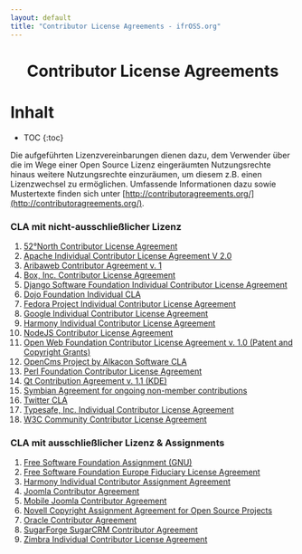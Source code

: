 ```yaml
---
layout: default
title: "Contributor License Agreements - ifrOSS.org"
---
```


<h1 style="text-align: center;">Contributor License Agreements</h1>
<h1>Inhalt</h1>

* TOC
{:toc}

Die aufgeführten Lizenzvereinbarungen dienen dazu, dem Verwender über die im Wege einer Open Source Lizenz eingeräumten Nutzungsrechte hinaus weitere Nutzungsrechte einzuräumen, um diesem z.B. einen Lizenzwechsel zu ermöglichen. Umfassende Informationen dazu sowie Mustertexte finden sich unter [http://contributoragreements.org/](http://contributoragreements.org/).

### CLA mit nicht-ausschließlicher Lizenz

1. [52°North Contributor License Agreement](https://52north.org/software/licensing/#cla)
2. [Apache Individual Contributor License Agreement V 2.0](http://apache.org/licenses/icla.pdf)
3. [Aribaweb Contributor Agreement v. 1](https://web.archive.org/web/20170228172501/http://aribaweb.org/AribaWeb_Contributor_Agreement.pdf)
4. [Box, Inc. Contributor License Agreement](http://opensource.box.com/cla/)
5. [Django Software Foundation Individual Contributor License Agreement](https://www.djangoproject.com/m/foundation/icla.pdf)
6. [Dojo Foundation Individual CLA](https://web.archive.org/web/20150327134511/http://dojofoundation.org/about/claForm)
7. [Fedora Project Individual Contributor License Agreement](https://fedoraproject.org/wiki/Legal:Licenses/CLA)
8. [Google Individual Contributor License Agreement](https://developers.google.com/open-source/cla/individual)
9. [Harmony Individual Contributor License Agreement](http://harmonyagreements.org/docs/ha-cla-i-v1.pdf)
10. [NodeJS Contributor License Agreement](https://web.archive.org/web/20150215025127/http://nodejs.org/cla.html)
12. [Open Web Foundation Contributor License Agreement v. 1.0 (Patent and Copyright Grants)](https://sites.google.com/site/openwebfoundation/legal/the-owf-1-0-agreements/owf-contributor-license-agreement-1-0---copyright-and-patent)
13. [OpenCms Project by Alkacon Software CLA](http://www.opencms.org/export/sites/opencms/de/development/contribute/OpenCms-Contributor-License-Agreement.pdf)
14. [Perl Foundation Contributor License Agreement](http://www.perlfoundation.org/contributor_license_agreement)
15. [Qt Contribution Agreement v. 1.1 (KDE)](http://www.kde.org/community/whatiskde/QtContributionLicenseAgreement-1-1.pdf)
16. [Symbian Agreement for ongoing non-member contributions](https://web.archive.org/web/20160308022122/http://www.symlab.org/wiki/images/9/9e/Non-Member_Contribution_Agreement.pdf)
17. [Twitter CLA](https://engineering.twitter.com/opensource/cla)
18. [Typesafe, Inc. Individual Contributor License Agreement](http://downloads.typesafe.com/website/legal/TypesafeContributorLicenseAgreement-Individual-v2.2.pdf)
19. [W3C Community Contributor License Agreement](http://www.w3.org/community/about/agreements/cla/)

### CLA mit ausschließlicher Lizenz & Assignments

1. [Free Software Foundation Assignment (GNU)](https://web.archive.org/web/20160512041501/http://ftp.xemacs.org:80/old-beta/FSF/assign.changes)
2. [Free Software Foundation Europe Fiduciary License Agreement](http://fsfe.org/activities/ftf/FLA.en.pdf)
3. [Harmony Individual Contributor Assignment Agreement](http://harmonyagreements.org/docs/ha-caa-i-v1.pdf)
4. [Joomla Contributor Agreement](http://developer.joomla.org/cms/contribute.html)
5. [Mobile Joomla Contributor Agreement](http://www.mobilejoomla.com/documentation/13-development/45-contribution-agreement.html)
6. [Novell Copyright Assignment Agreement for Open Source Projects](ftp://sdk.provo.novell.com/ndk/evolution/docs/copyright_form.pdf)
7. [Oracle Contributor Agreement](http://www.oracle.com/technetwork/oca-405177.pdf)
8. [SugarForge SugarCRM Contributor Agreement](https://web.archive.org/web/20120419213356/http://www.sugarforge.org/content/community/participate/contributor-agreement.php)
9. [Zimbra Individual Contributor License Agreement](http://files.zimbra.com/website/docs/Zimbra-Individual-Contributor-License-Agreement.pdf)
